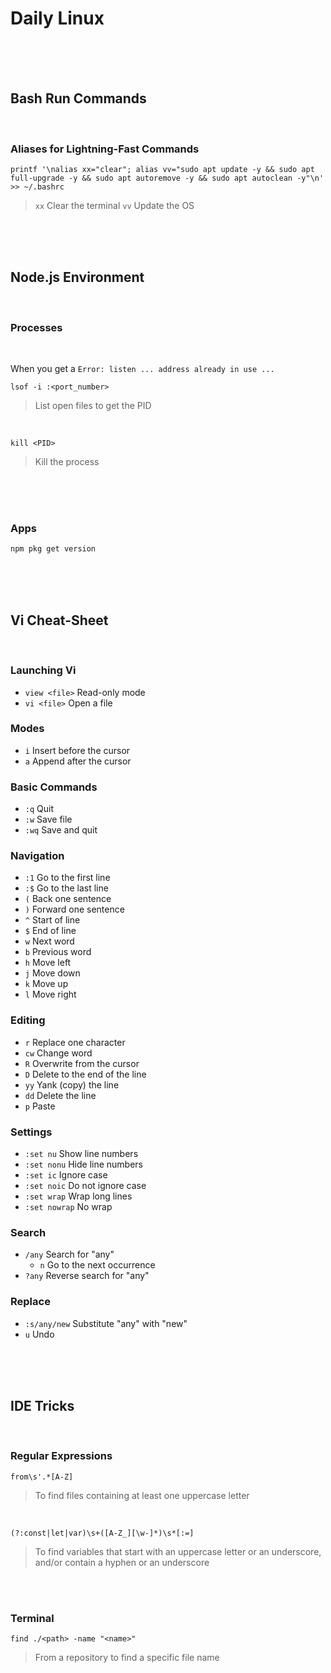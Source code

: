 



# Daily Linux

<br />
<br />
<br />




## Bash Run Commands

<br />




### Aliases for Lightning-Fast Commands


```Shell
printf '\nalias xx="clear"; alias vv="sudo apt update -y && sudo apt full-upgrade -y && sudo apt autoremove -y && sudo apt autoclean -y"\n' >> ~/.bashrc
```
> `xx` Clear the terminal `vv` Update the OS

<br />
<br />
<br />




## Node.js Environment

<br />




### Processes

<br />

When you get a `Error: listen ... address already in use ...`


```Shell
lsof -i :<port_number>
```
> List open files to get the PID

<br />

```Shell
kill <PID>
```
> Kill the process

<br />
<br />
<br />



### Apps

```Shell
npm pkg get version
```

<br />
<br />
<br />




## Vi Cheat-Sheet

<br />



### Launching Vi
- `view <file>` Read-only mode
- `vi <file>` Open a file

### Modes
- `i` Insert before the cursor
- `a` Append after the cursor

### Basic Commands
- `:q` Quit
- `:w` Save file
- `:wq` Save and quit

### Navigation
- `:1` Go to the first line
- `:$` Go to the last line
- `(` Back one sentence
- `)` Forward one sentence
- `^` Start of line
- `$` End of line
- `w` Next word
- `b` Previous word
- `h` Move left
- `j` Move down
- `k` Move up
- `l` Move right

### Editing
- `r` Replace one character
- `cw` Change word
- `R` Overwrite from the cursor
- `D` Delete to the end of the line
- `yy` Yank (copy) the line
- `dd` Delete the line
- `p` Paste

### Settings
- `:set nu` Show line numbers
- `:set nonu` Hide line numbers
- `:set ic` Ignore case
- `:set noic` Do not ignore case
- `:set wrap` Wrap long lines
- `:set nowrap` No wrap

### Search
- `/any` Search for "any"
  - `n` Go to the next occurrence
- `?any` Reverse search for "any"

### Replace
- `:s/any/new` Substitute "any" with "new"
- `u` Undo

<br />
<br />
<br />




## IDE Tricks

<br />




### Regular Expressions


```Shell
from\s'.*[A-Z]
```
> To find files containing at least one uppercase letter

<br />


```Shell
(?:const|let|var)\s+([A-Z_][\w-]*)\s*[:=]
```
> To find variables that start with an uppercase letter or an underscore, and/or contain a hyphen or an underscore

<br />
<br />



### Terminal

```Shell
find ./<path> -name "<name>"
```
> From a repository to find a specific file name


